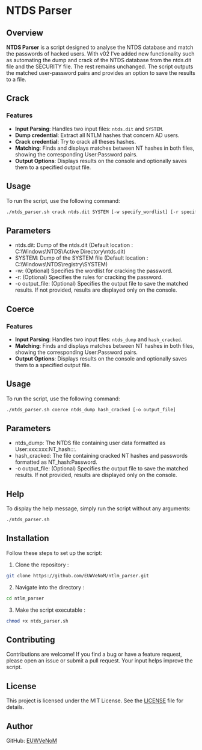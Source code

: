 # NTDS Parser

## Overview

**NTDS Parser** is a script designed to analyse the NTDS database and match the passwords of hacked users. With v02 I've added new functionality such as automating the dump and crack of the NTDS database from the ntds.dit file and the SECURITY file. The rest remains unchanged. The script outputs the matched user-password pairs and provides an option to save the results to a file.

## Crack

### Features
- **Input Parsing**: Handles two input files: `ntds.dit` and `SYSTEM`.
- **Dump credential**: Extract all NTLM hashes that concern AD users.
- **Crack credential**: Try to crack all theses hashes.
- **Matching**: Finds and displays matches between NT hashes in both files, showing the corresponding User:Password pairs.
- **Output Options**: Displays results on the console and optionally saves them to a specified output file.

## Usage

To run the script, use the following command:

```bash
./ntds_parser.sh crack ntds.dit SYSTEM [-w specify_wordlist] [-r specify_rules] [-o output_file]
```

## Parameters

- ntds.dit: Dump of the ntds.dit (Default location : C:\Windows\NTDS\Active Directory\ntds.dit)
- SYSTEM: Dump of the SYSTEM file (Default location : C:\Windows\NTDS\registry\SYSTEM)
- -w: (Optional) Specifies the wordlist for cracking the password.
- -r: (Optional) Specifies the rules for cracking the password.
- -o output_file: (Optional) Specifies the output file to save the matched results. If not provided, results are displayed only on the console.

## Coerce
 
### Features
- **Input Parsing**: Handles two input files: `ntds_dump` and `hash_cracked`.
- **Matching**: Finds and displays matches between NT hashes in both files, showing the corresponding User:Password pairs.
- **Output Options**: Displays results on the console and optionally saves them to a specified output file.

## Usage

To run the script, use the following command:

```bash
./ntds_parser.sh coerce ntds_dump hash_cracked [-o output_file]
```

## Parameters

- ntds_dump: The NTDS file containing user data formatted as User:xxx:xxx:NT_hash:::.
- hash_cracked: The file containing cracked NT hashes and passwords formatted as NT_hash:Password.
- -o output_file: (Optional) Specifies the output file to save the matched results. If not provided, results are displayed only on the console.

## Help

To display the help message, simply run the script without any arguments:

```bash
./ntds_parser.sh
```

## Installation

Follow these steps to set up the script:
1. Clone the repository :
```bash
git clone https://github.com/EUWVeNoM/ntlm_parser.git
```
2. Navigate into the directory :
```bash
cd ntlm_parser
```
3. Make the script executable :
```bash
chmod +x ntds_parser.sh
```

## Contributing

Contributions are welcome! If you find a bug or have a feature request, please open an issue or submit a pull request. Your input helps improve the script.

## License

This project is licensed under the MIT License. See the [LICENSE](https://github.com/EUWVeNoM/ntlm_parser/tree/main?tab=MIT-1-ov-file#readme) file for details.

## Author

GitHub: [EUWVeNoM](https://github.com/EUWVeNoM)
